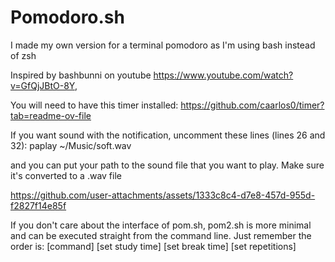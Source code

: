 # Pomodoro.sh 


I made my own version for a terminal pomodoro as I'm using bash instead of zsh


Inspired by bashbunni on youtube 
https://www.youtube.com/watch?v=GfQjJBtO-8Y, 




You will need to have this timer installed: 
https://github.com/caarlos0/timer?tab=readme-ov-file




If you want sound with the notification, uncomment these lines (lines 26 and 32): paplay ~/Music/soft.wav

and you can put your path to the sound file that you want to play. Make sure it's converted to a .wav file





https://github.com/user-attachments/assets/1333c8c4-d7e8-457d-955d-f2827f14e85f



If you don't care about the interface of pom.sh, pom2.sh is more minimal and can be executed straight from the command line. Just remember the order is: [command] [set study time] [set break time] [set repetitions]
